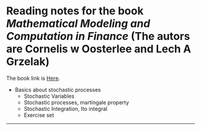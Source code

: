 # Reading notes for the book *Mathematical Modeling and Computation in Finance* (The autors are Cornelis w Oosterlee and Lech A Grzelak)

The book link is [Here](https://www.amazon.com/Mathematical-Modeling-Computation-Finance-Exercises/dp/1786348055/ref=sr_1_2?crid=2BDVLJSJ4QONL&dchild=1&keywords=mathematical+modeling+and+computation+in+finance&qid=1627259346&sprefix=mathematical+modeling+and+%2Caps%2C433&sr=8-2). 

* Basics about stochastic processes
	* Stochastic Variables
	* Stochastic processes, martingale property
	* Stochastic Integration, Ito integral
	* Exercise set

---





